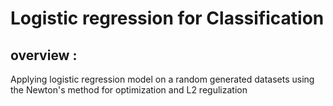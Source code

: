 # Logistic regression for Classification

## overview :
Applying logistic regression model on a random generated datasets
 using the Newton's method for optimization and L2 regulization
 